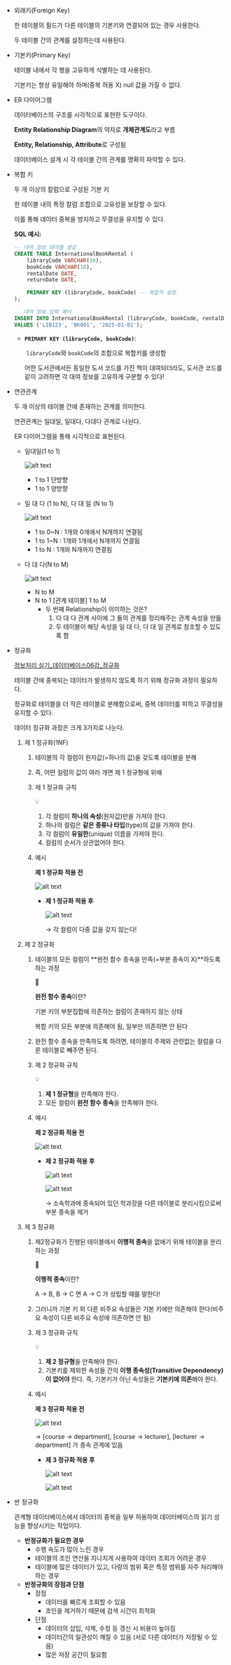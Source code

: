 - 외래키(Foreign Key)
    
    한 테이블의 필드가 다른 테이블의 기본키와 연결되어 있는 경우 사용한다.
    
    두 테이블 간의 관계를 설정하는데 사용된다.
    
- 기본키(Primary Key)
    
    테이블 내에서 각 행을 고유하게 식별하는 데 사용된다.
    
    기본키는 항상 유일해야 하며(중복 허용 X) null 값을 가질 수 없다.
    
- ER 다이어그램
    
    데이터베이스의 구조를 시각적으로 표현한 도구이다.
    
    **Entity Relationship Diagram**의 약자로 **개체관계도**라고 부름
    
    **Entity, Relationship, Attribute**로 구성됨
    
    데이터베이스 설계 시 각 테이블 간의 관계를 명확히 파악할 수 있다.
    
- 복합 키
    
    두 개 이상의 칼럼으로 구성된 기본 키
    
    한 테이블 내의 특정 칼럼 조합으로 고유성을 보장할 수 있다.
    
    이를 통해 데이터 중복을 방지하고 무결성을 유지할 수 있다.
    
    **SQL 예시:**
    
    ```sql
    -- 대여 정보 테이블 생성
    CREATE TABLE InternationalBookRental (
        libraryCode VARCHAR(10),
        bookCode VARCHAR(10),
        rentalDate DATE,
        returnDate DATE,
    
        PRIMARY KEY (libraryCode, bookCode) -- 복합키 설정
    );
    
    -- 대여 정보 입력 예시
    INSERT INTO InternationalBookRental (libraryCode, bookCode, rentalDate)
    VALUES ('LIB123', 'BK001', '2025-01-01');
    ```
    
    - **`PRIMARY KEY (libraryCode, bookCode)`**:
        
         `libraryCode`와 `bookCode`의 조합으로 복합키를 생성함
        
        어떤 도서관에서든 동일한 도서 코드를 가진 책이 대여되더라도, 도서관 코드를 같이 고려하면 각 대여 정보를 고유하게 구분할 수 있다!
        
- 연관관계
    
    두 개 이상의 테이블 간에 존재하는 관계를 의미한다.
    
    연관관계는 일대일, 일대다, 다대다 관계로 나뉜다.
    
    ER 다이어그램을 통해 시각적으로 표현된다.
    
    - 일대일(1 to 1)
        
        ![alt text](1to1.png)
        
        - 1 to 1 단방향
        - 1 to 1 양방향
    - 일 대 다 (1 to N), 다 대 일 (N to 1)
        
        ![alt text](1ton.png)
        
        - 1 to 0~N : 1개와 0개에서 N개까지 연결됨
        - 1 to 1~N : 1개와 1개에서 N개까지 연결됨
        - 1 to N : 1개와 N개까지 연결됨
    - 다 대 다(N to M)
        
        ![alt text](ntom.png)
        
        - N to M
        - N to 1 [관계 테이블] 1 to M
            - 두 번째 Relationship이 의미하는 것은?
                1. 다 대 다 관계 사이에 그 둘의 관계를 정리해주는 관계 속성을 만듦
                2. 두 테이블이 해당 속성을 일 대 다, 다 대 일 관계로 참조할 수 있도록 함
- 정규화
    
    [정보처리 실기_데이터베이스06강_정규화](https://youtu.be/RXQ1kZ_JHqg?si=f0OPsoOWnJXSbqca)
    
    테이블 간에 중복되는 데이터가 발생하지 않도록 하기 위해 정규화 과정이 필요하다.
    
    정규화로 테이블을 더 작은 테이블로 분해함으로써, 중복 데이터를 피하고 무결성을 유지할 수 있다. 
    
    데이터 정규화 과정은 크게 3가지로 나눈다.
    
    1. 제 1 정규화(1NF)
        1. 테이블의 각 컬럼이 원자값(=하나의 값)을 갖도록 테이블을 분해
        2. 즉, 어떤 컬럼의 값이 여러 개면 제 1 정규형에 위배
        3. 제 1 정규화 규칙
            
            <aside>
            💡
            
            1. 각 컬럼이 **하나의 속성**(원자값)만을 가져야 한다.
            2. 하나의 컬럼은 **같은 종류나 타입**(type)의 값을 가져야 한다.
            3. 각 컬럼이 **유일한**(unique) 이름을 가져야 한다.
            4. 컬럼의 순서가 상관없어야 한다.
            </aside>
            
        4. 예시
            
            **제 1 정규화 적용 전**
            
            ![alt text](table1.png)
            
            - **제 1 정규화 적용 후**
                
                ![alt text](table2.png)
                
                → 각 컬럼이 다중 값을 갖지 않는다!
                
    2. 제 2 정규화
        1. 테이블의 모든 컬럼이 **완전 함수 종속을 만족(=부분 종속이 X)**하도록 하는 과정
            
            <aside>
            🤔
            
            **완전 함수 종속**이란?
            
            기본 키의 부분집합에 의존하는 컬럼이 존재하지 않는 상태
            
            복합 키의 모든 부분에 의존해야 됨, 일부만 의존하면 안 된다
            
            </aside>
            
        2. 완전 함수 종속을 만족하도록 하려면, 테이블의 주제와 관련없는 컬럼을 다른 테이블로 빼주면 된다.
        3. 제 2 정규화 규칙
            
            <aside>
            💡
            
            1. **제 1 정규형**을 만족해야 한다.
            2. 모든 컬럼이 **완전 함수 종속**을 만족해야 한다.
            </aside>
            
        4. 예시
            
            **제 2 정규화 적용 전**
            
            ![alt text](table3.png)
            
            - **제 2 정규화 적용 후**
                
                
                ![alt text](table4.png)
                
                ![alt text](table5.png)
                
                → 소속학과에 종속되어 있던 학과장을 다른 테이블로 분리시킴으로써 부분 종속을 제거
                
    3. 제 3 정규화
        1. 제2정규화가 진행된 테이블에서 **이행적 종속**을 없애기 위해 테이블을 분리하는 과정
            
            <aside>
            🤔
            
            **이행적 종속**이란?
            
            A → B, B → C 면 A → C 가 성립할 때를 말한다!
            
            </aside>
            
        2. 그러니까 기본 키 외 다른 비주요 속성들은 기본 키에만 의존해야 한다(비주요 속성이 다른 비주요 속성에 의존하면 안 됨)
        3. 제 3 정규화 규칙
            
            <aside>
            💡
            
            1. **제 2 정규형**을 만족해야 한다.
            2. 기본키를 제외한 속성들 간의 **이행 종속성(Transitive Dependency)이 없어야** 한다. 즉, 기본키가 아닌 속성들은 **기본키에 의존**해야 한다.
            </aside>
            
        4. 예시
            
            **제 3 정규화 적용 전**
            
            ![alt text](table6.png)
            
            → [course → department], [course → lecturer], [lecturer → department] 가 종속 관계에 있음
            
            - **제 3 정규화 적용 후**
                
                ![alt text](table7.png)
                
                ![alt text](table8.png)
                
- 반 정규화
    
    관계형 데이터베이스에서 데이터의 중복을 일부 허용하여 데이터베이스의 읽기 성능을 향상시키는 작업이다.
    
    - **반정규화가 필요한 경우**
        - 수행 속도가 많이 느린 경우
        - 테이블의 조인 연산을 지나치게 사용하여 데이터 조회가 어려운 경우
        - 테이블에 많은 데이터가 있고, 다량의 범위 혹은 특정 범위를 자주 처리해야 하는 경우
    - **반정규화의 장점과 단점**
        - 장점
            - 데이터를 빠르게 조회할 수 있음
            - 조인을 제거하기 때문에 검색 시간이 최적화
        - 단점
            - 데이터의 삽입, 삭제, 수정 등 갱신 시 비용이 높아짐
            - 데이터간의 일관성이 깨질 수 있음 (서로 다른 데이터가 저장될 수 있음)
            - 많은 저장 공간이 필요함